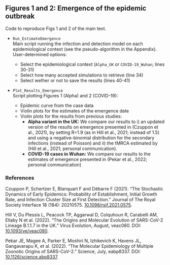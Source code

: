 ## Figures 1 and 2: Emergence of the epidemic outbreak

Code to reproduce Figs 1 and 2 of the main text.

- `Run_EstimateEmergence` 
    <br> Main script running the infection and detection model on each epidemiological context (see the pseudo-algorithm in the Appendix).
    <br> User-determined options:</br>
    - Select the epidemiological context (`Alpha_UK` or `COVID-19_Wuhan`; lines 30-31)
    - Select how many accepted simulations to retrieve (line 34)
    - Select wether or not to save the results (lines 40-41)


- `Plot_Results_Emergence` 
    <br> Script plotting Figures 1 (Alpha) and 2 (COVID-19):
    - Epidemic curve from the case data
    - Violin plots for the estimates of the emergence date
    - Violin plots for the results from previous studies: 
        - <strong>Alpha variant in the UK:</strong> We compare our results to i) an updated version of the results on emergence presented in (Czuppon et al., 2021), by setting R=1.9 (as in Hill et al., 2021; instead of 1.5) and using a negative-binomial distribution for the secondary infections (instead of Poisson) and ii) the tMRCA estimated by (Hill et al., 2021; personal communication).
        - <strong>COVID-19 cases in Wuhan:</strong> We compare our results to the estimates of emergence presented in (Pekar et al., 2022; personal communication)


### References
Czuppon P, Schertzer E, Blanquart F and Débarre F (2021). “The Stochastic Dynamics of Early Epidemics: Probability of Establishment, Initial Growth Rate, and Infection Cluster Size at First Detection.” Journal of The Royal Society Interface 18 (184): 20210575. <a href="https://doi.org/10.1098/rsif.2021.0575" rel="_blank">10.1098/rsif.2021.0575</a>.

Hill V, Du Plessis L, Peacock TP, Aggarwal D, Colquhoun R, Carabelli AM, Ellaby N et al. (2022). “The Origins and Molecular Evolution of SARS-CoV-2 Lineage B.1.1.7 in the UK.” Virus Evolution, August, veac080. DOI: <a href="https://doi.org/10.1093/ve/veac080" rel="_blank">10.1093/ve/veac080</a>.

Pekar JE, Magee A, Parker E, Moshiri N, Izhikevich K, Havens JL, Gangavarapu K, et al. (2022). “The Molecular Epidemiology of Multiple Zoonotic Origins of SARS-CoV-2.” Science, July, eabp8337. DOI: <a href="https://doi.org/10.1126/science.abp8337" rel="_blank">10.1126/science.abp8337</a>.


